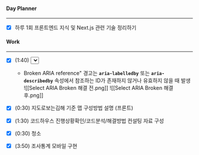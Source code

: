 
#### Day Planner
---
- [x] 하루 1회 프론트엔드 지식 및 Next.js 관련 기술 정리하기


#### Work
---
- [x] (1:40) <Select/> ARIA Broken : ARIA reference An aria-labelledby or aria-describedby reference exists, but the target for the reference does not exist 오류 확인 및 해결 (combobox에 추가로 부여된 labeledby, id 속성과 꼬인 것으로 확인)
	- Broken ARIA reference" 경고는 **`aria-labelledby`** 또는 **`aria-describedby`** 속성에서 참조하는 ID가 존재하지 않거나 유효하지 않을 때 발생
![[Select ARIA Broken 해결 전.png]]
![[Select ARIA Broken 해결 후.png]]


- [x] (0:30) 지도로보는김해 기준 맵 구성방법 설명 (프론트)
- [x] (1:30) 코드하우스 진행상황확인/코드분석/해결방법 컨설팅 자료 구성  
- [x] (0:30) 청소
- [x] (3:50) 조사통계 모바일 구현
